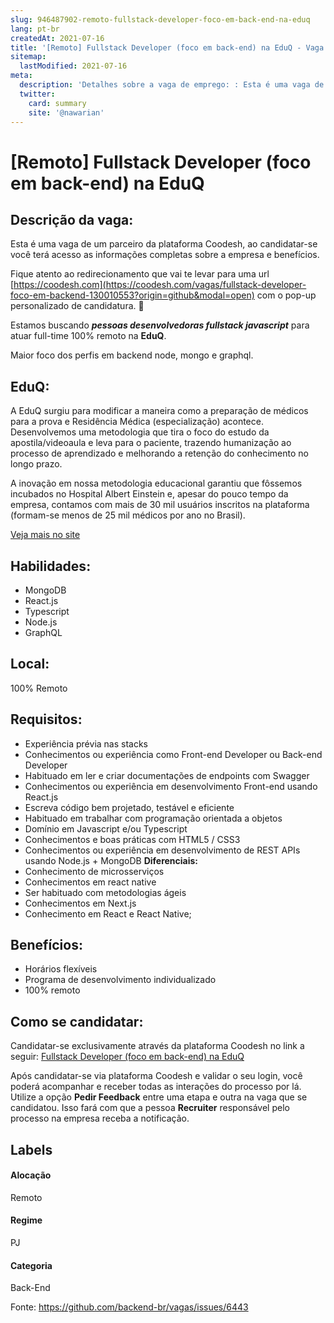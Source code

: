 ```yaml
---
slug: 946487902-remoto-fullstack-developer-foco-em-back-end-na-eduq
lang: pt-br
createdAt: 2021-07-16
title: '[Remoto] Fullstack Developer (foco em back-end) na EduQ - Vaga de Emprego'
sitemap:
  lastModified: 2021-07-16
meta:
  description: 'Detalhes sobre a vaga de emprego: : Esta é uma vaga de um parceiro da plataforma Coodesh, ao candidatar-se você terá acesso as informações completas sobre a empresa e benefícios.  Fique atento ao redirecionamento que vai te levar para uma url [https://coodesh.com](https://coodesh.com/vagas/fullstack-developer-foco-em-backend-130010553?origin=github&modal=open) com o pop-up personalizado de candidatura. 👋 <p>Estamos buscando <strong><em>pessoas desenvolvedoras fullstack javascript</em></strong> para atuar full-time 100% remoto na <strong>EduQ</strong>.&nbsp;</p> <p>Maior foco dos perfis em backend node, mongo e graphql.&nbsp;</p>'
  twitter:
    card: summary
    site: '@nawarian'
---
```


# [Remoto] Fullstack Developer (foco em back-end) na EduQ

## Descrição da vaga: 
Esta é uma vaga de um parceiro da plataforma Coodesh, ao candidatar-se você terá acesso as informações completas sobre a empresa e benefícios.


Fique atento ao redirecionamento que vai te levar para uma url [https://coodesh.com](https://coodesh.com/vagas/fullstack-developer-foco-em-backend-130010553?origin=github&modal=open) com o pop-up personalizado de candidatura. 👋
<p>Estamos buscando <strong><em>pessoas desenvolvedoras fullstack javascript</em></strong> para atuar full-time 100% remoto na <strong>EduQ</strong>.&nbsp;</p>
<p>Maior foco dos perfis em backend node, mongo e graphql.&nbsp;</p>

## EduQ: 
 <p>A EduQ surgiu para modificar a maneira como a preparação de médicos para a prova e Residência Médica (especialização) acontece. Desenvolvemos uma metodologia que tira o foco do estudo da apostila/videoaula e leva para o paciente, trazendo humanização ao processo de aprendizado e melhorando a retenção do conhecimento no longo prazo.&nbsp;</p>
<p>A inovação em nossa metodologia educacional garantiu que fôssemos incubados no Hospital Albert Einstein e, apesar do pouco tempo da empresa, contamos com mais de 30 mil usuários inscritos na plataforma (formam-se menos de 25 mil médicos por ano no Brasil).</p><a href='https://coodesh.com/empresas/eduq'>Veja mais no site</a>

 ## Habilidades: 
 - MongoDB 
- React.js 
- Typescript 
- Node.js 
- GraphQL
## Local: 
 100% Remoto
## Requisitos: 
 - Experiência prévia nas stacks 
- Conhecimentos ou experiência como Front-end Developer ou Back-end Developer 
- Habituado em ler e criar documentações de endpoints com Swagger 
- Conhecimentos ou experiência em desenvolvimento Front-end usando React.js 
- Escreva código bem projetado, testável e eficiente 
- Habituado em trabalhar com programação orientada a objetos 
- Domínio em Javascript e/ou Typescript 
- Conhecimentos e boas práticas com HTML5 / CSS3 
- Conhecimentos ou experiência em desenvolvimento de REST APIs usando Node.js + MongoDB
**Diferenciais:** 
 - Conhecimento de microsserviços 
- Conhecimentos em react native 
- Ser habituado com metodologias ágeis 
- Conhecimentos em Next.js 
- Conhecimento em React e React Native;
## Benefícios: 
 - Horários flexíveis 
- Programa de desenvolvimento individualizado 
- 100% remoto
## Como se candidatar:
Candidatar-se exclusivamente através da plataforma Coodesh no link a seguir: [Fullstack Developer (foco em back-end) na EduQ](https://coodesh.com/vagas/fullstack-developer-foco-em-backend-130010553?origin=github&modal=open)


Após candidatar-se via plataforma Coodesh e validar o seu login, você poderá acompanhar e receber todas as interações do processo por lá. Utilize a opção <b>Pedir Feedback</b> entre uma etapa e outra na vaga que se candidatou. Isso fará com que a pessoa <b>Recruiter</b> responsável pelo processo na empresa receba a notificação.
## Labels
#### Alocação
Remoto
#### Regime
PJ
#### Categoria
Back-End

Fonte: https://github.com/backend-br/vagas/issues/6443